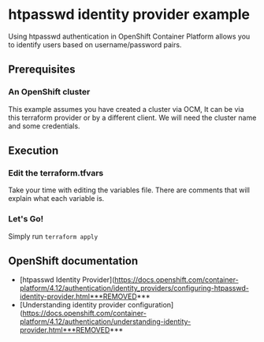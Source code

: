 # htpasswd identity provider example

Using htpasswd authentication in OpenShift Container Platform allows you to identify users based on username/password pairs.
## Prerequisites

### An OpenShift cluster

This example assumes you have created a cluster via OCM, It can be via this terraform provider or by a different client.
We will need the cluster name and some credentials.

## Execution

### Edit the terraform.tfvars

Take your time with editing the variables file. 
There are comments that will explain what each variable is.

### Let's Go!

Simply run `terraform apply`


## OpenShift documentation

 - [htpasswd Identity Provider](https://docs.openshift.com/container-platform/4.12/authentication/identity_providers/configuring-htpasswd-identity-provider.html***REMOVED***
 - [Understanding identity provider configuration](https://docs.openshift.com/container-platform/4.12/authentication/understanding-identity-provider.html***REMOVED***
